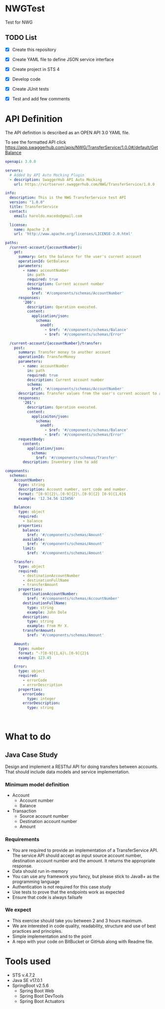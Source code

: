 # NWGTest
Test for NWG

## TODO List
- [x] Create this repository
- [x] Create YAML file to define JSON service interface
- [x] Create project in STS 4
- [x] Develop code
- [x] Create JUnit tests
- [x] Test and add few comments


# API Definition
The API definition is described as an OPEN API 3.0 YAML file.

To see the formatted API click https://app.swaggerhub.com/apis/NWG/TransferService/1.0.0#/default/GetBalance

```YAML
openapi: 3.0.0

servers:
  # Added by API Auto Mocking Plugin
  - description: SwaggerHub API Auto Mocking
    url: https://virtserver.swaggerhub.com/NWG/TransferService/1.0.0

info:
  description: This is the NWG TransferService test API
  version: "1.0.0"
  title: TransferService
  contact:
    email: haroldo.macedo@gmail.com

  license:
    name: Apache 2.0
    url: 'http://www.apache.org/licenses/LICENSE-2.0.html'

paths:
  /current-account/{accountNumber}:
    get:
      summary: Gets the balance for the user's current account
      operationId: GetBalance
      parameters: 
        - name: accountNumber
          in: path
          required: true
          description: Current account number
          schema:
            $ref: '#/components/schemas/AccountNumber'
      responses:
        '200':
          description: Operation executed.
          content:
            application/json:
              schema:
                oneOf:
                  - $ref: '#/components/schemas/Balance'
                  - $ref: '#/components/schemas/Error'

  /current-account/{accountNumber}/transfer:
    post:
      summary: Transfer money to another account
      operationId: TransferMoney
      parameters: 
        - name: accountNumber
          in: path
          required: true
          description: Current account number
          schema:
            $ref: '#/components/schemas/AccountNumber'
      description: Transfer values from the user's current account to another current account
      responses:
        '201':
          description: Operation executed.
          content:
            applicaiton/json:
              schema:
                oneOf:
                  - $ref: '#/components/schemas/Balance'
                  - $ref: '#/components/schemas/Error'
      requestBody:
        content:
          application/json:
            schema:
              $ref: '#/components/schemas/Transfer'
        description: Inventory item to add

components:
  schemas:
    AccountNumber: 
      type: string
      description: Account number, sort code and number.
      format: ^[0-9]{2}\.[0-9]{2}\.[0-9]{2} [0-9]{1,6}$
      example: '12.34.56 123456'

    Balance:
      type: object
      required:
        - balance
      properties:
        balance:
          $ref: '#/components/schemas/Amount'
        available:
          $ref: '#/components/schemas/Amount'
        limit:
          $ref: '#/components/schemas/Amount'

    Transfer:
      type: object
      required:
        - destinationAccountNumber
        - destinationFullName
        - transferAmount
      properties:
        destinationAccountNumber:
          $ref: '#/components/schemas/AccountNumber'
        destinationFullName:
          type: string
          example: John Dole
        description:
          type: string
          example: From Mr X.
        transferAmount:
          $ref: '#/components/schemas/Amount'

    Amount:
      type: number
      format: ^-?[0-9]{1,6}\.[0-9]{2}$
      example: 123.45

    Error:
      type: object
      required:
        - errorCode
        - errorDescription
      properties:
        errorCode:
          type: integer
        errorDescription:
          type: string
          
          

```
# What to do
## Java Case Study
Design and implement a RESTful API for doing transfers between accounts. That should include data models and service implementation.
### Minimum model definition
* Account
  * Account number
  * Balance
* Transaction
  * Source account number
  * Destination account number
  * Amount
### Requirements
* You are required to provide an implementation of a TransferService API. The service API should accept as input source account number, destination account number and the amount. It returns the appropriate response.
* Data should run in-memory
* You can use any framework you fancy, but please stick to Java8+ as the programming language
* Authentication is not required for this case study
* Use tests to prove that the endpoints work as expected
* Ensure that code is always failsafe
### We expect
* This exercise should take you between 2 and 3 hours maximum.
* We are interested in code quality, readability, structure and use of best practices and principles.
* Simple implementation and to the point
* A repo with your code on BitBucket or GitHub along with Readme file.

# Tools used
* STS v.4.7.2
* Java SE v17.0.1
* SpringBoot v2.5.6
  * Spring Boot Web
  * Spring Boot DevTools
  * Spring Boot Actuators


